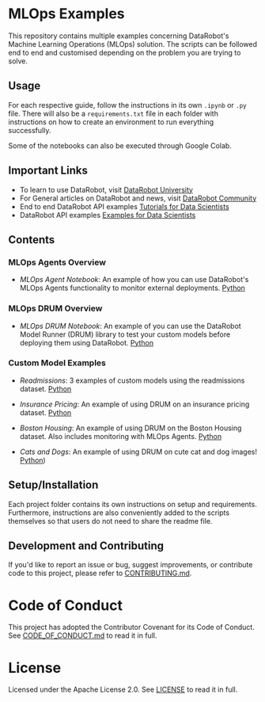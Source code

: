 # MLOps Examples

This repository contains multiple examples concerning DataRobot's Machine Learning Operations (MLOps) solution. The scripts can be followed end to end and customised depending on the problem you are trying to solve.

## Usage

For each respective guide, follow the instructions in its own `.ipynb` or `.py` file. There will also be a `requirements.txt` file in each folder with instructions on how to create an environment to run everything successfully. 

Some of the notebooks can also be executed through Google Colab.

## Important Links

- To learn to use DataRobot, visit [DataRobot University](https://university.datarobot.com/)
- For General articles on DataRobot and news, visit [DataRobot Community](https://community.datarobot.com/)
- End to end DataRobot API examples [Tutorials for Data Scientists](https://github.com/datarobot-community/tutorials-for-data-scientists)
- DataRobot API examples [Examples for Data Scientists](https://github.com/datarobot-community/examples-for-data-scientists)

## Contents

### MLOps Agents Overview
- *MLOps Agent Notebook*: An example of how you can use DataRobot's MLOps Agents functionality to monitor external deployments. [Python](https://github.com/datarobot-community/mlops-examples/tree/master/MLOps%20Agent)

### MLOps DRUM Overview
- *MLOps DRUM Notebook*: An example of you can use the DataRobot Model Runner (DRUM) library to test your custom models before deploying them using DataRobot. [Python](https://github.com/datarobot-community/mlops-examples/tree/master/MLOps%20DRUM)

### Custom Model Examples
- *Readmissions*: 3 examples of custom models  using the readmissions dataset. [Python](https://github.com/datarobot-community/mlops-examples/tree/master/Custom%20Model%20Examples/Readmissions)

- *Insurance Pricing*: An example of using DRUM on an insurance pricing dataset. [Python](https://github.com/datarobot-community/mlops-examples/tree/master/Custom%20Model%20Examples/Insurance%20Pricing)

- *Boston Housing*: An example of using DRUM on the Boston Housing dataset. Also includes monitoring with MLOps Agents. [Python](https://github.com/datarobot-community/mlops-examples/tree/master/Custom%20Model%20Examples/Boston%20Housing)

- *Cats and Dogs*: An example of using DRUM on cute cat and dog images! [Python](https://github.com/datarobot-community/mlops-examples/tree/master/Custom%20Model%20Examples/Cats%20and%20Dogs))


## Setup/Installation

Each project folder contains its own instructions on setup and requirements. Furthermore, instructions are also conveniently added to the scripts themselves so that users do not need to share the readme file.

## Development and Contributing

If you'd like to report an issue or bug, suggest improvements, or contribute code to this project, please refer to [CONTRIBUTING.md](CONTRIBUTING.md).


# Code of Conduct

This project has adopted the Contributor Covenant for its Code of Conduct. 
See [CODE_OF_CONDUCT.md](CODE_OF_CONDUCT.md) to read it in full.

# License

Licensed under the Apache License 2.0. 
See [LICENSE](LICENSE) to read it in full.


